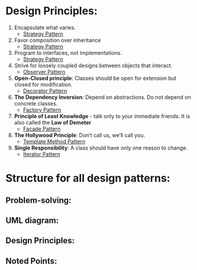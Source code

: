 # Design Principles:
1. Encapsulate what varies.
    - [Strategy Pattern](https://github.com/mvn-daipham2-hn/design_pattern_with_dart/blob/main/strategy_pattern/README.md#design-principles) 
2. Favor composition over inheritance
   - [Strategy Pattern](https://github.com/mvn-daipham2-hn/design_pattern_with_dart/blob/main/strategy_pattern/README.md#design-principles)
3. Program to interfaces, not implementations.
   - [Strategy Pattern](https://github.com/mvn-daipham2-hn/design_pattern_with_dart/blob/main/strategy_pattern/README.md#design-principles)
4. Strive for loosely coupled designs between objects that interact.
   - [Observer Pattern](https://github.com/mvn-daipham2-hn/design_pattern_with_dart/blob/main/observer_pattern/README.md#design-principles)
5. **Open-Closed principle**: Classes should be open for extension but closed for modification.
   - [Decorator Pattern](https://github.com/mvn-daipham2-hn/design_pattern_with_dart/blob/main/decorator_pattern/README.md#design-principles)
6. **The Dependency Inversion**: Depend on abstractions. Do not depend on concrete classes.
    - [Factory Pattern](https://github.com/mvn-daipham2-hn/design_pattern_with_dart/blob/main/factory_pattern/README.md#design-principles)   
7. **Principle of Least Knowledge** - talk only to your immediate friends. It is also called the **Law of Demeter**
    - [Facade Pattern](https://github.com/mvn-daipham2-hn/design_pattern_with_dart/blob/main/adapter_and_facade_patterns/README.md#design-principles)
8. **The Hollywood Principle**: Don’t call us, we’ll call you.
    - [Template Method Pattern](https://github.com/mvn-daipham2-hn/design_pattern_with_dart/blob/main/template_method_pattern/README.md#design-principles)
9. **Single Responsibility**: A class should have only one reason to change.
    - [Iterator Pattern](https://github.com/mvn-daipham2-hn/design_pattern_with_dart/blob/main/iterator_and_composite_patterns/README.md#design-principles)
    
# Structure for all design patterns:
## Problem-solving:

## UML diagram:

## Design Principles:

## Noted Points:


